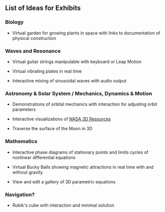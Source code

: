 ## List of Ideas for Exhibits



### Biology

* Virtual garden for growing plants in space with links to documentation of physical construction


### Waves and Resonance

* Virtual guitar strings manipulable with keyboard or Leap Motion

* Virtual vibrating plates in real time

* Interactive mixing of sinusoidal waves with audio output


### Astronomy & Solar System / Mechanics, Dynamics & Motion

* Demonstrations of orbital mechanics with interaction for adjusting orbit parameters

* Interactive visualizations of [NASA 3D Resources]( https://github.com/nasa/NASA-3D-Resources )

* Traverse the surface of the Moon in 3D


### Mathematics

* Interactive phase diagrams of stationary points and limits cycles of nonlinear differential equations

* Virtual Bucky Balls showing magnetic attractions in real time with and without gravity

* View and edit a gallery of 3D parametric equations


### Navigation?

* Rubik's cube with interaction and minimal solution


<!--

2015-09-03 ~ Theo: added more items
2015-08-30 ~ Theo: added suggested potential categories

-->
